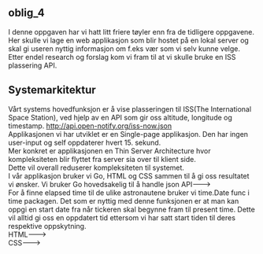 ## oblig_4

I denne oppgaven har vi hatt litt friere tøyler enn fra de tidligere oppgavene. Her skulle vi lage en web applikasjon som blir hostet på en lokal server og skal gi useren nyttig informasjon om f.eks vær som vi selv kunne velge. Etter endel research og forslag kom vi fram til at vi skulle bruke en ISS plassering API.

## Systemarkitektur

Vårt systems hovedfunksjon er å vise plasseringen til ISS(The International Space Station), ved hjelp av en API som gir oss altitude,
longitude og timestamp. http://api.open-notify.org/iss-now.json    
Applikasjonen vi har utviklet er en Single-page applikasjon. Den har ingen user-input og self oppdaterer hvert 15. sekund.   
Mer konkret er applikasjonen en Thin Server Architecture hvor kompleksiteten blir flyttet fra server sia over til klient side.   
Dette vil overall reduserer kompleksiteten til systemet.  
I vår applikasjon bruker vi Go, HTML og CSS sammen til å gi oss resultatet vi ønsker.
Vi bruker Go hovedsakelig til å handle json API--->  
For å finne elapsed time til de ulike astronautene bruker vi time.Date func i time packagen. Det som er nyttig med denne funksjonen er at man kan oppgi en start date fra når tickeren skal begynne fram til present time. Dette vil alltid gi oss en oppdatert tid ettersom vi har satt start tiden til deres respektive oppskytning.   
HTML--->  
CSS--->  
